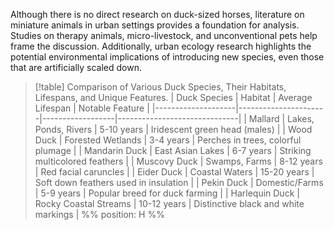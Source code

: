 Although there is no direct research on duck-sized horses, literature on miniature animals in urban settings provides a foundation for analysis. Studies on therapy animals, micro-livestock, and unconventional pets help frame the discussion. Additionally, urban ecology research highlights the potential environmental implications of introducing new species, even those that are artificially scaled down.

> [!table] Comparison of Various Duck Species, Their Habitats, Lifespans, and Unique Features.
> | Duck Species       | Habitat               | Average Lifespan | Notable Feature               |
> |--------------------|----------------------|------------------|------------------------------|
> | Mallard           | Lakes, Ponds, Rivers  | 5-10 years       | Iridescent green head (males) |
> | Wood Duck         | Forested Wetlands     | 3-4 years        | Perches in trees, colorful plumage |
> | Mandarin Duck     | East Asian Lakes      | 6-7 years        | Striking multicolored feathers |
> | Muscovy Duck      | Swamps, Farms         | 8-12 years       | Red facial caruncles           |
> | Eider Duck       | Coastal Waters        | 15-20 years      | Soft down feathers used in insulation |
> | Pekin Duck        | Domestic/Farms        | 5-9 years        | Popular breed for duck farming |
> | Harlequin Duck   | Rocky Coastal Streams | 10-12 years      | Distinctive black and white markings |
> %%
> position: H
> %%